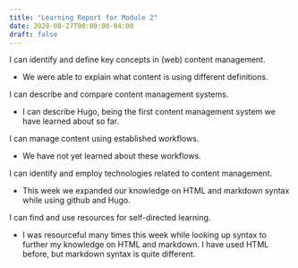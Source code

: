 ```yaml
---
title: "Learning Report for Module 2"
date: 2020-08-27T00:00:00-04:00
draft: false
---
```


I can identify and define key concepts in (web) content management.
- We were able to explain what content is using different definitions.

I can describe and compare content management systems.
- I can describe Hugo, being the first content management system we have learned about so far.

I can manage content using established workflows.
-  We have not yet learned about these workflows.

I can identify and employ technologies related to content management.
- This week we expanded our knowledge on HTML and markdown syntax while using github and Hugo.

I can find and use resources for self-directed learning.
- I was resourceful many times this week while looking up syntax to further my knowledge on HTML and markdown. I have used HTML before, but markdown syntax is quite different.

